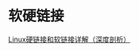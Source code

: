 <!--
 * @Author: tangdaoyong
 * @Date: 2021-01-26 09:55:51
 * @LastEditors: tangdaoyong
 * @LastEditTime: 2021-01-26 09:56:13
 * @Description: 软硬链接
-->
# 软硬链接

[Linux硬链接和软链接详解（深度剖析）](http://c.biancheng.net/view/6314.html)
